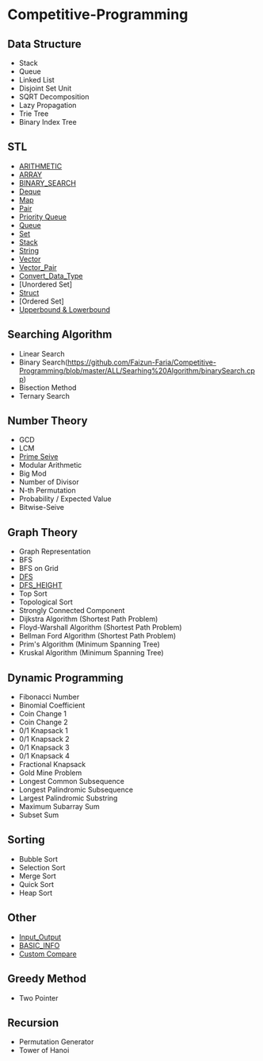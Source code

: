 # Competitive-Programming

## Data Structure
* Stack
* Queue
* Linked List
* Disjoint Set Unit
* SQRT Decomposition
* Lazy Propagation
* Trie Tree
* Binary Index Tree

## STL
* [ARITHMETIC](https://github.com/Faizun-Faria/Competitive-Programming/blob/master/ALL/STL/ARITHMETIC.md)
* [ARRAY](https://github.com/Faizun-Faria/Competitive-Programming/blob/master/ALL/STL/ARRAY.md)
* [BINARY_SEARCH](https://github.com/Faizun-Faria/Competitive-Programming/blob/master/ALL/STL/BINARY_SEARCH%2Cmd)
* [Deque](https://github.com/Faizun-Faria/Competitive-Programming/blob/master/ALL/STL/DEQUE.md)
* [Map](https://github.com/Faizun-Faria/Competitive-Programming/blob/master/ALL/STL/MAP.md)
* [Pair](https://github.com/Faizun-Faria/Competitive-Programming/blob/master/ALL/STL/PAIR.md)
* [Priority Queue](https://github.com/Faizun-Faria/Competitive-Programming/blob/master/ALL/STL/PRIORITY_QUEUE.md)
* [Queue](https://github.com/Faizun-Faria/Competitive-Programming/blob/master/ALL/STL/QUEUE.md)
* [Set](https://github.com/Faizun-Faria/Competitive-Programming/blob/master/ALL/STL/SET.md)
* [Stack](https://github.com/Faizun-Faria/Competitive-Programming/blob/master/ALL/STL/STACK.md)
* [String](https://github.com/Faizun-Faria/Competitive-Programming/blob/master/ALL/STL/STRING.md)
* [Vector](https://github.com/Faizun-Faria/Competitive-Programming/blob/master/ALL/STL/VECTOR.md)
* [Vector_Pair](https://github.com/Faizun-Faria/Competitive-Programming/blob/master/ALL/STL/VECTOR_PAIR.md)
* [Convert_Data_Type](https://github.com/Faizun-Faria/Competitive-Programming/blob/master/ALL/STL/CONVERT_DATA_TYPE.md)
* [Unordered Set]
* [Struct](https://github.com/Faizun-Faria/Competitive-Programming/blob/master/ALL/STL/STRUCT.md)
* [Ordered Set]
* [Upperbound & Lowerbound](https://github.com/Faizun-Faria/Competitive-Programming/blob/master/ALL/STL/UPPER_LOWER_BOUND.md)

## Searching Algorithm
* Linear Search
* Binary Search(https://github.com/Faizun-Faria/Competitive-Programming/blob/master/ALL/Searhing%20Algorithm/binarySearch.cpp)
* Bisection Method
* Ternary Search

## Number Theory
* GCD
* LCM
* [Prime Seive](https://github.com/Faizun-Faria/Competitive-Programming/blob/master/ALL/Graph%20Theory/primeSeive.cpp)
* Modular Arithmetic
* Big Mod
* Number of Divisor
* N-th Permutation
* Probability / Expected Value
* Bitwise-Seive

## Graph Theory
* Graph Representation
* BFS
* BFS on Grid
* [DFS](https://github.com/Faizun-Faria/Competitive-Programming/blob/master/ALL/Graph%20Theory/dfs.md)
* [DFS_HEIGHT](https://github.com/Faizun-Faria/Competitive-Programming/blob/master/ALL/Graph%20Theory/dfsLevel.cpp) 
* Top Sort
* Topological Sort
* Strongly Connected Component
* Dijkstra Algorithm (Shortest Path Problem)
* Floyd-Warshall Algorithm (Shortest Path Problem)
* Bellman Ford Algorithm (Shortest Path Problem)
* Prim's Algorithm (Minimum Spanning Tree)
* Kruskal Algorithm (Minimum Spanning Tree)

## Dynamic Programming
* Fibonacci Number
* Binomial Coefficient
* Coin Change 1
* Coin Change 2
* 0/1 Knapsack 1
* 0/1 Knapsack 2
* 0/1 Knapsack 3
* 0/1 Knapsack 4
* Fractional Knapsack
* Gold Mine Problem
* Longest Common Subsequence
* Longest Palindromic Subsequence
* Largest Palindromic Substring
* Maximum Subarray Sum
* Subset Sum

## Sorting
* Bubble Sort
* Selection Sort
* Merge Sort
* Quick Sort
* Heap Sort

## Other
* [Input_Output](https://github.com/Faizun-Faria/Competitive-Programming/blob/master/ALL/Basic/INPUT_OUTPUT.md)
* [BASIC_INFO](https://github.com/Faizun-Faria/Competitive-Programming/blob/master/ALL/Basic/BASIC_INFO.md)
* [Custom Compare](https://github.com/Faizun-Faria/Competitive-Programming/edit/master/ALL/Basic/Custom_Compare.cpp)

## Greedy Method
* Two Pointer

## Recursion
* Permutation Generator
* Tower of Hanoi
